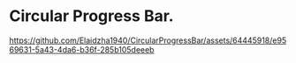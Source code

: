 Circular Progress Bar.
======================


https://github.com/Elaidzha1940/CircularProgressBar/assets/64445918/e9569631-5a43-4da6-b36f-285b105deeeb

